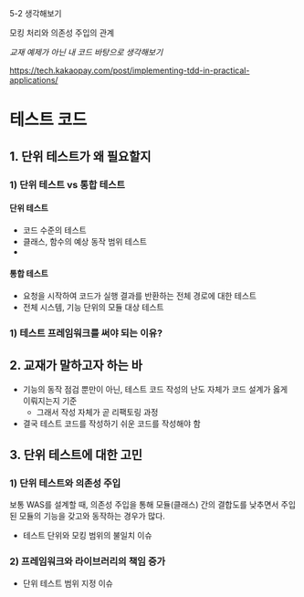 5-2 생각해보기

모킹 처리와 의존성 주입의 관계

*교재 예제가 아닌 내 코드 바탕으로 생각해보기*

https://tech.kakaopay.com/post/implementing-tdd-in-practical-applications/

# 테스트 코드

## 1. 단위 테스트가 왜 필요할지

### 1) 단위 테스트 vs 통합 테스트

#### 단위 테스트
- 코드 수준의 테스트
- 클래스, 함수의 예상 동작 범위 테스트
- 
#### 통합 테스트 
- 요청을 시작하여 코드가 실행 결과를 반환하는 전체 경로에 대한 테스트
- 전체 시스템, 기능 단위의 모듈 대상 테스트

### 1) 테스트 프레임워크를 써야 되는 이유?

## 2. 교재가 말하고자 하는 바

- 기능의 동작 점검 뿐만이 아닌, 테스트 코드 작성의 난도 자체가 코드 설계가 옳게 이뤄지는지 기준
  - 그래서 작성 자체가 곧 리팩토링 과정
- 결국 테스트 코드를 작성하기 쉬운 코드를 작성해야 함

## 3. 단위 테스트에 대한 고민

### 1) 단위 테스트와 의존성 주입

보통 WAS를 설계할 때, 의존성 주입을 통해 모듈(클래스) 간의 결합도를 낮추면서 주입된 모듈의 기능을 갖고와 동작하는 경우가 많다.

- 테스트 단위와 모킹 범위의 불일치 이슈

### 2) 프레임워크와 라이브러리의 책임 증가

- 단위 테스트 범위 지정 이슈
